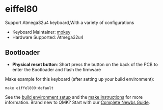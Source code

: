 # eiffel80

Support Atmega32u4 keyboard,With a variety of configurations

* Keyboard Maintainer: [mokey](https://github.com/txf182822760)
* Hardware Supported: Atmega32u4
## Bootloader
* **Physical reset button**: Short press the button on the back of the PCB to enter the Bootloader and flash the firmware

Make example for this keyboard (after setting up your build environment):

    make eiffel800:default

See the [build environment setup](https://docs.qmk.fm/#/getting_started_build_tools) and the [make instructions](https://docs.qmk.fm/#/getting_started_make_guide) for more information. Brand new to QMK? Start with our [Complete Newbs Guide](https://docs.qmk.fm/#/newbs).

